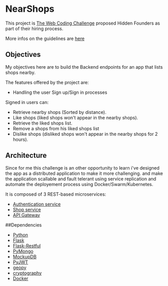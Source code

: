 # NearShops
This project is [The Web Coding Challenge](https://github.com/hiddenfounders/web-coding-challenge/blob/master/README.md) proposed Hidden Founders as part of their hiring process.

More infos on the guidelines are [here](https://github.com/hiddenfounders/web-coding-challenge/blob/master/coding-challenge.md)

## Objectives
My objectives here are to build the Backend endpoints for an app that lists shops nearby.

The features offered by the project are:
* Handling the user Sign up/Sign in processes

Signed in users can:
* Retrieve nearby shops (Sorted by distance).
* Like shops (liked shops won't appear in the nearby shops).
* Retrieve the liked shops list.
* Remove a shops from his liked shops list
* Dislike shops (disliked shops won't appear in the nearby shops for 2 hours).

## Architecture
Since for me this challenge is an other opportunity to learn i've designed the app as a distributed application to make it more challenging. and make the application scallable and fault telerant using service replication and automate the deployement process using Docker/Swarm/Kubernetes.

It is composed of 3 REST-based microservices:
* [Authentication service](shop_service/README.md)
* [Shop service](authentication_service/README.md)
* [API Gateway](api_gateway/README.md)

##Dependencies
* [Python](https://www.python.org/)
* [Flask](http://flask.pocoo.org/)
* [Flask-Restful](https://flask-restful.readthedocs.io/en/latest/)
* [PyMongo](https://api.mongodb.com/python/current/)
* [MockupDB](http://mockupdb.readthedocs.io/)
* [PyJWT](https://pypi.org/project/PyJWT/1.4.0/)
* [geopy](https://geopy.readthedocs.io/en/stable/)
* [cryptography](https://cryptography.io/en/latest/)
* [Docker](https://www.docker.com/)
